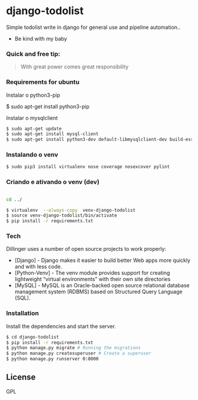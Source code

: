 # django-todolist

Simple todolist write in django for general use and pipeline automation..

  - Be kind with my baby

### Quick and free tip:

> With great power comes great responsibility


### Requirements for ubuntu

Instalar o python3-pip

$ sudo apt-get install python3-pip

Instalar o mysqlclient
```sh
$ sudo apt-get update
$ sudo apt-get install mysql-client
$ sudo apt-get install python3-dev default-libmysqlclient-dev build-essential # Debian /
```
### Instalando o venv
```sh
$ sudo pip3 install virtualenv nose coverage nosexcover pylint
```
### Criando e ativando o venv (dev)

```sh

cd ../    

$ virtualenv  --always-copy  venv-django-todolist
$ source venv-django-todolist/bin/activate
$ pip install -r requirements.txt
```
### Tech

Dillinger uses a number of open source projects to work properly:

* [Django] - Django makes it easier to build better Web apps more quickly and with less code.
* [Python-Venv] - The venv module provides support for creating lightweight “virtual environments” with their own site directories
* [MySQL] - MySQL is an Oracle-backed open source relational database management system (RDBMS) based on Structured Query Language (SQL).


### Installation

Install the dependencies and start the server.

```sh
$ cd django-todolist
$ pip install -r requirements.txt
$ python manage.py migrate # Running the migrations
$ python manage.py createsuperuser # Create a superuser
$ python manage.py runserver 0:8000
```


License
----

GPL
